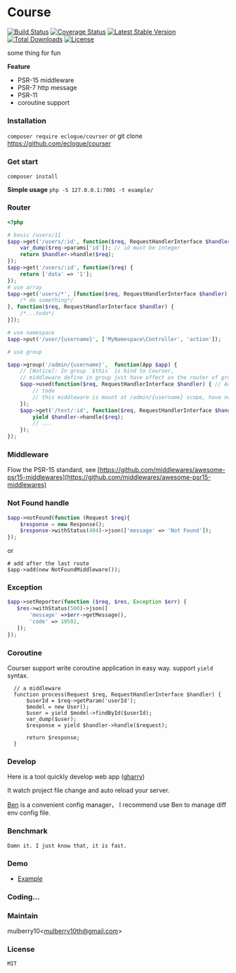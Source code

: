 # Course
[![Build Status](https://travis-ci.org/eclogue/courser.svg?branch=master)](https://travis-ci.org/eclogue/courser)
[![Coverage Status](https://coveralls.io/repos/github/eclogue/courser/badge.svg?branch=master)](https://coveralls.io/github/eclogue/courser?branch=master)
[![Latest Stable Version](https://poser.pugx.org/eclogue/courser/version)](https://packagist.org/packages/eclogue/courser)
[![Total Downloads](https://poser.pugx.org/eclogue/courser/downloads)](https://packagist.org/packages/eclogue/courser)
[![License](https://poser.pugx.org/eclogue/courser/license)](https://packagist.org/packages/eclogue/courser)

some thing for fun

**Feature**
- PSR-15 middleware
- PSR-7 http message
- PSR-11
- coroutine support


### Installation
`composer require eclogue/courser` or git clone https://github.com/eclogue/courser

### Get start

`composer install` 

**Simple usage** `php -S 127.0.0.1:7001 -t example/`



### Router

```php
<?php

# basic /users/11
$app->get('/users/:id', function($req, RequestHandlerInterface $handler) {
    var_dump($req->params['id']); // id must be integer
    return $handler->handle($req);
});
$app->get('/users/:id', function($req) {
    return ['data' => '1'];
});
# use array
$app->get('users/*', [function($req, RequestHandlerInterface $handler) {
    /* do something*/
}, function($req, RequestHandlerInterface $handler) {
    /*...todo*/
}]);

# use namespace
$app->put('/user/{username}', ['MyNamespace\Controller', 'action']);

# use group

$app->group('/admin/{username}',  function(App $app) {
    // [Notice]: In group `$this` is bind to Courser,
    // middleware define in group just have effect on the router of group scope 
    $app->used(function($req, RequestHandlerInterface $handler) { // Add group middleware
        // todo
        // this middleware is mount at /admin/{username} scope, have not effect outside of this group.
    });
    $app->get('/test/:id', function($req, RequestHandlerInterface $handler) {
        yield $handler->handle($req);
        // ...
    });
});
```
 
### Middleware

 Flow the PSR-15 standard, 
 see [https://github.com/middlewares/awesome-psr15-middlewares](https://github.com/middlewares/awesome-psr15-middlewares) 
  


### Not Found handle

```php
$app->notFound(function (Request $req){
    $response = new Response();
    $response->withStatus(404)->json(['message' => 'Not Found']);
});
```

or

```
# add after the last route
$app->add(new NotFoundMiddleware());
```

### Exception
```php
$app->setReporter(function ($req, $res, Exception $err) {
   $res->withStatus(500)->json([
       'message' =>$err->getMessage(),
       'code' => 10502,
   ]);
});

```

### Coroutine

  Courser support write coroutine application in easy way. support `yield`  syntax. 
  ```
    // a middleware
    function process(Request $req, RequestHandlerInterface $handler) {
        $userId = $req->getParam('userId');
        $model = new User();
        $user = yield $model->findById($userId);
        var_dump($user);
        $response = yield $handler->handle($request);

        return $response;
    }
  ```

### Develop
 Here is a tool quickly develop web app ([gharry](https://github.com/eclogue/gharry))

 It watch project file change and auto reload your server.
 
 [Ben](https://github.com/eclogue/ben) is a convenient config manager， I recommend use Ben to manage diff env config file.

### Benchmark
    Damn it. I just know that, it is fast.

### Demo

 - [Example](https://github.com/eclogue/knight)
 
### Coding...

### Maintain

mulberry10<[mulberry10th@gmail.com]()>

### License
    MIT


